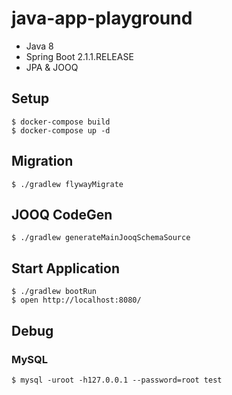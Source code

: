 # java-app-playground

- Java 8
- Spring Boot 2.1.1.RELEASE
- JPA & JOOQ

## Setup

```
$ docker-compose build
$ docker-compose up -d
```

## Migration

```
$ ./gradlew flywayMigrate
```

## JOOQ CodeGen

```
$ ./gradlew generateMainJooqSchemaSource
```

## Start Application

```
$ ./gradlew bootRun
$ open http://localhost:8080/
```

## Debug

### MySQL

```
$ mysql -uroot -h127.0.0.1 --password=root test
```